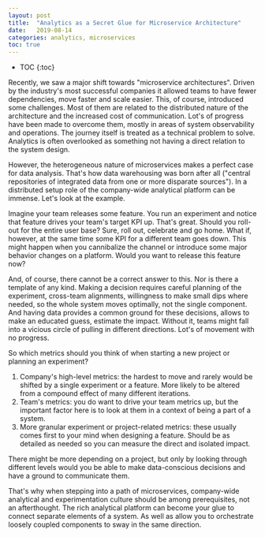 ```yaml
---
layout: post
title:  "Analytics as a Secret Glue for Microservice Architecture"
date:   2019-08-14
categories: analytics, microservices
toc: true
---
```

* TOC
{:toc}

Recently, we saw a major shift towards "microservice architectures". Driven by the industry's most successful companies it allowed teams to have fewer dependencies, move faster and scale easier. This, of course, introduced some challenges. Most of them are related to the distributed nature of the architecture and the increased cost of communication. Lot's of progress have been made to overcome them, mostly in areas of system observability and operations. The journey itself is treated as a technical problem to solve. Analytics is often overlooked as something not having a direct relation to the system design.

However, the heterogeneous nature of microservices makes a perfect case for data analysis. That's how data warehousing was born after all ("central repositories of integrated data from one or more disparate sources"). In a distributed setup role of the company-wide analytical platform can be immense. Let's look at the example.

Imagine your team releases some feature. You run an experiment and notice that feature drives your team's target KPI up. That's great. Should you roll-out for the entire user base? Sure, roll out, celebrate and go home. What if, however, at the same time some KPI for a different team goes down. This might happen when you cannibalize the channel or introduce some major behavior changes on a platform. Would you want to release this feature now?

And, of course, there cannot be a correct answer to this. Nor is there a template of any kind. Making a decision requires careful planning of the experiment, cross-team alignments, willingness to make small dips where needed, so the whole system moves optimally, not the single component. And having data provides a common ground for these decisions, allows to make an educated guess, estimate the impact. Without it, teams might fall into a vicious circle of pulling in different directions. Lot's of movement with no progress.

So which metrics should you think of when starting a new project or planning an experiment?
1. Company's high-level metrics: the hardest to move and rarely would be shifted by a single experiment or a feature. More likely to be altered from a compound effect of many different iterations.
2. Team's metrics: you do want to drive your team metrics up, but the important factor here is to look at them in a context of being a part of a system.
3. More granular experiment or project-related metrics: these usually comes first to your mind when designing a feature. Should be as detailed as needed so you can measure the direct and isolated impact.

There might be more depending on a project, but only by looking through different levels would you be able to make data-conscious decisions and have a ground to communicate them.

That's why when stepping into a path of microservices, company-wide analytical and experimentation culture should be among prerequisites, not an afterthought. The rich analytical platform can become your glue to connect separate elements of a system. As well as allow you to orchestrate loosely coupled components to sway in the same direction.
